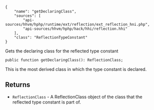 ``` yamlmeta
{
    "name": "getDeclaringClass",
    "sources": [
        "api-sources/hhvm/hphp/runtime/ext/reflection/ext_reflection_hni.php",
        "api-sources/hhvm/hphp/hack/hhi/reflection.hhi"
    ],
    "class": "ReflectionTypeConstant"
}
```




Gets the declaring class for the reflected type constant




``` Hack
public function getDeclaringClass(): ReflectionClass;
```




This is
the most derived class in which the type constant is declared.




## Returns




+ ` ReflectionClass ` - A ReflectionClass object of the class that the
  reflected type constant is part of.
<!-- HHAPIDOC -->
